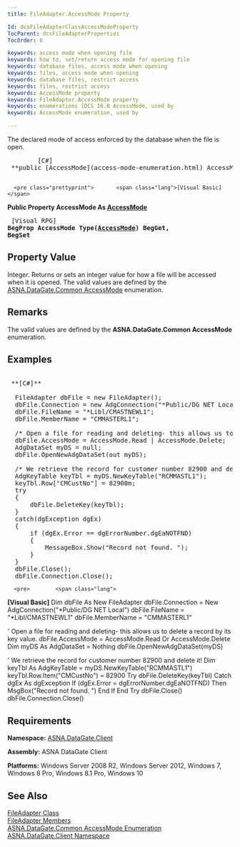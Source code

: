 ```yaml
---
title: FileAdapter.AccessMode Property

Id: dcsFileAdapterClassAccessModeProperty
TocParent: dcsFileAdapterProperties
TocOrder: 0

keywords: access mode when opening file
keywords: how to, set/return access mode for opening file
keywords: database files, access mode when opening
keywords: files, access mode when opening
keywords: database files, restrict access
keywords: files, restrict access
keywords: AccessMode property
keywords: FileAdapter.AccessMode property
keywords: enumerations [DCS 16.0 AccessMode, used by
keywords: AccessMode enumeration, used by

---
```


The declared mode of access enforced by the database when the file is open. 
<pre class="prettyprint">        <span class="lang">[C#]</span>
 **public [AccessMode](access-mode-enumeration.html) AccessMode { get; set; };** 
      </pre>
      <pre class="prettyprint">       <span class="lang">[Visual Basic] </span>
 **Public Property AccessMode As [AccessMode](access-mode-enumeration.html)** 
      </pre>
      <pre class="prettyprint">
        <span class="lang">[Visual RPG]</span>
 **BegProp AccessMode Type([AccessMode](access-mode-enumeration.html))
   BegGet, BegSet** 
      </pre>

## Property Value

Integer. Returns or sets an integer value for how a file will be accessed when it is opened. The valid values are defined by the [ ASNA.DataGate.Common AccessMode](access-mode-enumeration.html) enumeration. 
## Remarks

The valid values are defined by the **ASNA.DataGate.Common AccessMode** enumeration.
## Examples

<pre>        <span class="lang">
 **[C#]** 
        </span>
  FileAdapter dbFile = new FileAdapter();
  dbFile.Connection = new AdgConnection("*Public/DG NET Local");
  dbFile.FileName = "*Libl/CMASTNEWL1";
  dbFile.MemberName = "CMMASTERL1";

  /* Open a file for reading and deleting- this allows us to delete a record by its key value. */
  dbFile.AccessMode = AccessMode.Read | AccessMode.Delete;
  AdgDataSet myDS = null;
  dbFile.OpenNewAdgDataSet(out myDS);

  /* We retrieve the record for customer number 82900 and delete it! */
  AdgKeyTable keyTbl = myDS.NewKeyTable("RCMMASTL1");
  keyTbl.Row["CMCustNo"] = 82900m;
  try
  {
      dbFile.DeleteKey(keyTbl);
  }
  catch(dgException dgEx)
  {
      if (dgEx.Error == dgErrorNumber.dgEaNOTFND)
      {
          MessageBox.Show("Record not found. ");
      }
  }
  dbFile.Close();
  dbFile.Connection.Close();</pre>
      <pre>        <span class="lang">
 **[Visual Basic]** 
        </span>
  Dim dbFile As New FileAdapter
  dbFile.Connection = New AdgConnection("*Public/DG NET Local")
  dbFile.FileName = "*Libl/CMASTNEWL1"
  dbFile.MemberName = "CMMASTERL1"

  ' Open a file for reading and deleting- this allows us to delete a record by its key value. 
  dbFile.AccessMode = AccessMode.Read Or AccessMode.Delete
  Dim myDS As AdgDataSet = Nothing
  dbFile.OpenNewAdgDataSet(myDS)

  ' We retrieve the record for customer number 82900 and delete it! 
  Dim keyTbl As AdgKeyTable = myDS.NewKeyTable("RCMMASTL1")
  keyTbl.Row.Item("CMCustNo") = 82900
  Try
      dbFile.DeleteKey(keyTbl)
  Catch dgEx As dgException
      If (dgEx.Error = dgErrorNumber.dgEaNOTFND) Then
          MsgBox("Record not found. ")
      End If
  End Try
  dbFile.Close()
  dbFile.Connection.Close()</pre>

## Requirements

**Namespace:** [ASNA.DataGate.Client](datagate-client-namespace.html) 

**Assembly:** ASNA DataGate Client

**Platforms:** Windows Server 2008 R2, Windows Server 2012, Windows 7, Windows 8 Pro, Windows 8.1 Pro, Windows 10
## See Also


[FileAdapter Class](file-adapter-class.html)
      <br />
[FileAdapter Members](file-adapter-members.html)
      <br />
[ASNA.DataGate.Common AccessMode Enumeration](access-mode-enumeration.html) <br />
[ASNA.DataGate.Client Namespace](datagate-client-namespace.html)

